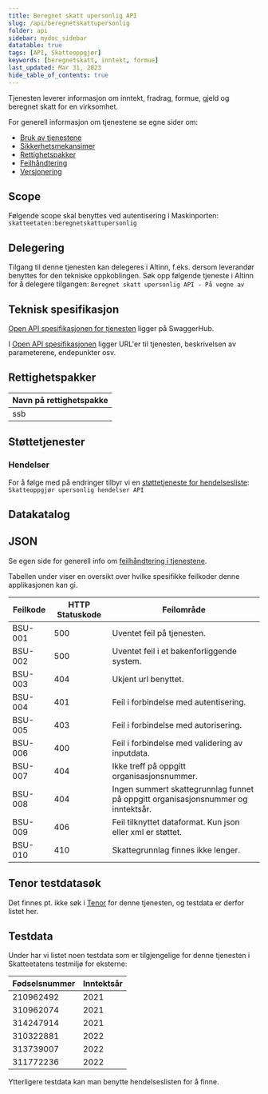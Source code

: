```yaml
---
title: Beregnet skatt upersonlig API
slug: /api/beregnetskattupersonlig
folder: api
sidebar: mydoc_sidebar
datatable: true
tags: [API, Skatteoppgjør]
keywords: [beregnetskatt, inntekt, formue]
last_updated: Mar 31, 2023
hide_table_of_contents: true
---
```

<summary>Tjenesten leverer informasjon om inntekt, fradrag, formue, gjeld og beregnet skatt for en virksomhet.</summary>

<Tabs underline={true}>
<TabItem headerText="Om tjenesten" itemKey="itemKey-1" default>

For generell informasjon om tjenestene se egne sider om:

* [Bruk av tjenestene](../om/bruk.md)
* [Sikkerhetsmekansimer](../om/sikkerhet.md)
* [Rettighetspakker](../om/rettighetspakker.md)
* [Feilhåndtering](../om/feil.md)
* [Versjonering](../om/versjoner.md)

## Scope

Følgende scope skal benyttes ved autentisering i Maskinporten: `skatteetaten:beregnetskattupersonlig`

## Delegering

Tilgang til denne tjenesten kan delegeres i Altinn, f.eks. dersom leverandør benyttes for den tekniske oppkoblingen. Søk
opp følgende tjeneste i Altinn for å delegere tilgangen: `Beregnet skatt upersonlig API - På vegne av`

## Teknisk spesifikasjon

[Open API spesifikasjonen for tjenesten](https://app.swaggerhub.com/apis/Skatteetaten_Deling/beregnet-skatt-upersonlig-api)
ligger på SwaggerHub.

I [Open API spesifikasjonen](../om/tekniskspesifikasjon.md) ligger URL'er til tjenesten, beskrivelsen av parameterene,
endepunkter osv.

## Rettighetspakker

| Navn på rettighetspakke |	
|-------------------------|
| ssb                     |

## Støttetjenester

### Hendelser

For å følge med på endringer tilbyr vi
en [støttetjeneste for hendelsesliste](./hendelser.md): `Skatteoppgjør upersonlig hendelser API`

## Datakatalog

</TabItem>
<TabItem headerText="Eksempler" itemKey="itemKey-2"> 

## JSON

</TabItem>
<TabItem headerText="Feilkoder" itemKey="itemKey-3">

Se egen side for generell info om [feilhåndtering i tjenestene](../om/feil.md).

Tabellen under viser en oversikt over hvilke spesifikke feilkoder denne applikasjonen kan gi.

| Feilkode | HTTP Statuskode | Feilområde                                                                        |
|----------|-----------------|-----------------------------------------------------------------------------------|
| BSU-001  | 500             | Uventet feil på tjenesten.                                                        |
| BSU-002  | 500             | Uventet feil i et bakenforliggende system.                                        |
| BSU-003  | 404             | Ukjent url benyttet.                                                              |
| BSU-004  | 401             | Feil i forbindelse med autentisering.                                             |
| BSU-005  | 403             | Feil i forbindelse med autorisering.                                              |
| BSU-006  | 400             | Feil i forbindelse med validering av inputdata.                                   |
| BSU-007  | 404             | Ikke treff på oppgitt organisasjonsnummer.                                        |
| BSU-008  | 404             | Ingen summert skattegrunnlag funnet på oppgitt organisasjonsnummer og inntektsår. |
| BSU-009  | 406             | Feil tilknyttet dataformat. Kun json eller xml er støttet.                        |
| BSU-010  | 410             | Skattegrunnlag finnes ikke lenger.                                                |

</TabItem>
<TabItem headerText="Informasjonsmodell" itemKey="itemKey-4">

</TabItem>
<TabItem headerText="Test" itemKey="itemKey-5">

## Tenor testdatasøk
Det finnes pt. ikke søk i [Tenor](../test/tenor.md) for denne tjenesten, og testdata er derfor listet her.

## Testdata

Under har vi listet noen testdata som er tilgjengelige for denne tjenesten i Skatteetatens testmiljø for eksterne: 

| Fødselsnummer | Inntektsår |
|---|---|
| 210962492  | 2021 |
| 310962074  | 2021 |
| 314247914  | 2021 |
| 310322881  | 2022 |
| 313739007  | 2022 |
| 311772236  | 2022 |
  
Ytterligere testdata kan man benytte hendelseslisten for å finne.

</TabItem>
</Tabs>
